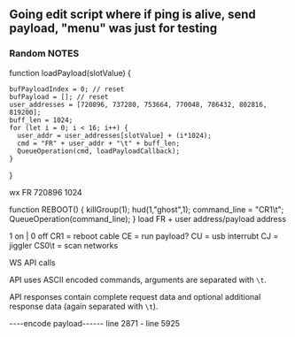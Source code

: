 ## Going edit script where if ping is alive, send payload, "menu" was just for testing


### Random NOTES
function loadPayload(slotValue) {

    bufPayloadIndex = 0; // reset
    bufPayload = []; // reset
    user_addresses = [720896, 737280, 753664, 770048, 786432, 802816, 819200];
    buff_len = 1024;
    for (let i = 0; i < 16; i++) {
      user_addr = user_addresses[slotValue] + (i*1024);
      cmd = "FR" + user_addr + "\t" + buff_len;
      QueueOperation(cmd, loadPayloadCallback);
    }
}

wx FR 720896 1024

function REBOOT() {
  killGroup(1);
  hud(1,"ghost",1);
  command_line = "CR1\t";
  QueueOperation(command_line);
}
load
FR + user address/payload address

1 on | 0 off
CR1 = reboot cable
CE = run payload?
CU = usb interrubt
CJ = jiggler
CS0\t =  scan networks

WS API calls

API uses ASCII encoded commands, arguments are separated with `\t`.

API responses contain complete request data and optional additional
response data (again separated with `\t`).

----encode payload------
line 2871 -  line 5925
